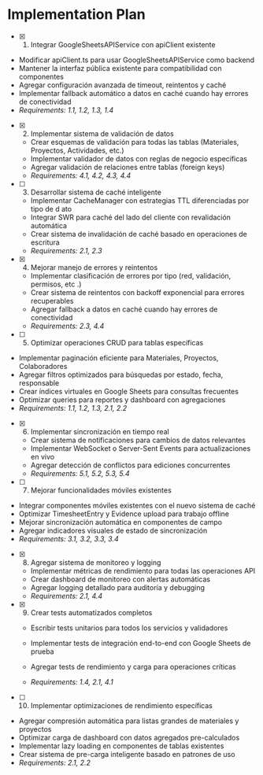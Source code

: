 # Implementation Plan

- [x] 1. Integrar GoogleSheetsAPIService con apiClient existente



- Modificar apiClient.ts para usar GoogleSheetsAPIService como backend
- Mantener la interfaz pública existente para compatibilidad con componentes
- Agregar configuración avanzada de timeout, reintentos y caché
- Implementar fallback automático a datos en caché cuando hay errores de conectividad
- _Requirements: 1.1, 1.2, 1.3, 1.4_

- [x] 2. Implementar sistema de validación de datos



  - Crear esquemas de validación para todas las tablas (Materiales,
    Proyectos, Actividades, etc.)
  - Implementar validador de datos con reglas de negocio específicas
  - Agregar validación de relaciones entre tablas (foreign keys)
  - _Requirements: 4.1, 4.2, 4.3, 4.4_

- [ ] 3. Desarrollar sistema de caché inteligente




  - Implementar CacheManager con estrategias TTL diferenciadas por tipo de d
    ato
  - Integrar SWR para caché del lado del cliente con revalidación automática
  - Crear sistema de invalidación de caché basado en operaciones de escritura
  - _Requirements: 2.1, 2.3_

- [x] 4. Mejorar manejo de errores y reintentos

  - Implementar clasificación de errores por tipo (red, validación, permisos, etc
    .)
  - Crear sistema de reintentos con backoff exponencial para errores recuperables
  - Agregar fallback a datos en caché cuando hay errores de conectividad
  - _Requirements: 2.3, 4.4_

- [ ] 5. Optimizar operaciones CRUD para tablas específicas

- Implementar paginación eficiente para Materiales, Proyectos, Colaboradores
- Agregar filtros optimizados para búsquedas por estado, fecha, responsable
- Crear índices virtuales en Google Sheets para consultas frecuentes
- Optimizar queries para reportes y dashboard con agregaciones
- _Requirements: 1.1, 1.2, 1.3, 2.1, 2.2_

- [x] 6. Implementar sincronización en tiempo real

  - Crear sistema de notificaciones para cambios de datos relevantes
  - Implementar WebSocket o Server-Sent Events para actualizaciones en vivo
  - Agregar detección de conflictos para ediciones concurrentes
  - _Requirements: 5.1, 5.2, 5.3, 5.4_

- [ ] 7. Mejorar funcionalidades móviles existentes

- Integrar componentes móviles existentes con el nuevo sistema de caché
- Optimizar TimesheetEntry y Evidence upload para trabajo offline
- Mejorar sincronización automática en componentes de campo
- Agregar indicadores visuales de estado de sincronización
- _Requirements: 3.1, 3.2, 3.3, 3.4_

- [x] 8. Agregar sistema de monitoreo y logging

  - Implementar métricas de rendimiento para todas las operaciones API
  - Crear dashboard de monitoreo con alertas automáticas
  - Agregar logging detallado para auditoría y debugging
  - _Requirements: 2.1, 4.4_

- [x] 9. Crear tests automatizados completos

  - Escribir tests unitarios para todos los servicios y validadores

  - Implementar tests de integración end-to-end con Google Sheets de prueba
  - Agregar tests de rendimiento y carga para operaciones críticas
  - _Requirements: 1.4, 2.1, 4.1_

- [ ] 10. Implementar optimizaciones de rendimiento específicas

- Agregar compresión automática para listas grandes de materiales y proyectos
- Optimizar carga de dashboard con datos agregados pre-calculados
- Implementar lazy loading en componentes de tablas existentes
- Crear sistema de pre-carga inteligente basado en patrones de uso
- _Requirements: 2.1, 2.2_
